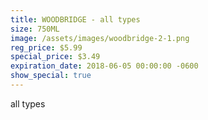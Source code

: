 ```yaml
---
title: WOODBRIDGE - all types
size: 750ML
image: /assets/images/woodbridge-2-1.png
reg_price: $5.99
special_price: $3.49
expiration_date: 2018-06-05 00:00:00 -0600
show_special: true
---
```


all types